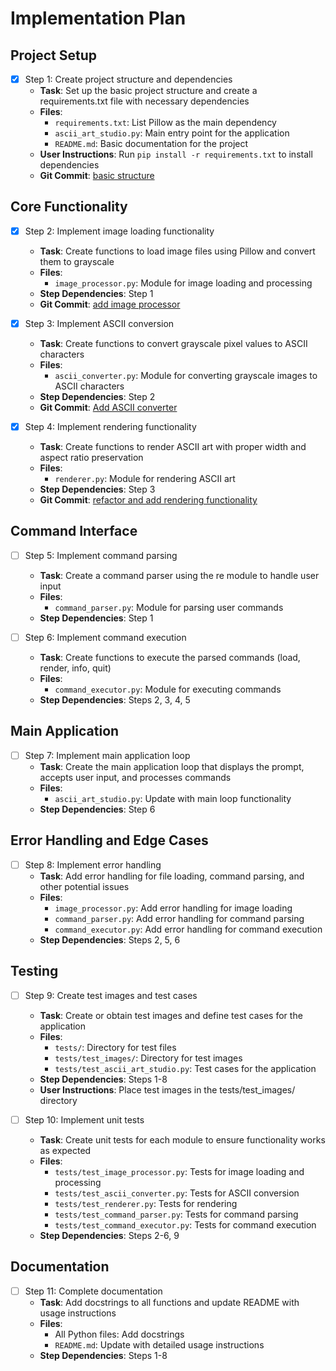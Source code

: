 # Implementation Plan

## Project Setup
- [x] Step 1: Create project structure and dependencies
  - **Task**: Set up the basic project structure and create a requirements.txt file with necessary dependencies
  - **Files**:
    - `requirements.txt`: List Pillow as the main dependency
    - `ascii_art_studio.py`: Main entry point for the application
    - `README.md`: Basic documentation for the project
  - **User Instructions**: Run `pip install -r requirements.txt` to install dependencies
  - **Git Commit**: [basic structure](1b3146a3d1c6af70b0f8a256941dd25249cb4499)

## Core Functionality
- [x] Step 2: Implement image loading functionality
  - **Task**: Create functions to load image files using Pillow and convert them to grayscale
  - **Files**:
    - `image_processor.py`: Module for image loading and processing
  - **Step Dependencies**: Step 1
  - **Git Commit**: [add image processor](33ca40110dee9c1ce81c3c20cc3a26f7acf3b942)
  
- [x] Step 3: Implement ASCII conversion
  - **Task**: Create functions to convert grayscale pixel values to ASCII characters
  - **Files**:
    - `ascii_converter.py`: Module for converting grayscale images to ASCII characters
  - **Step Dependencies**: Step 2
  - **Git Commit**: [Add ASCII converter](e55516163a4c31ce151fdd032747f96caedc112d)

- [x] Step 4: Implement rendering functionality
  - **Task**: Create functions to render ASCII art with proper width and aspect ratio preservation
  - **Files**:
    - `renderer.py`: Module for rendering ASCII art
  - **Step Dependencies**: Step 3
  - **Git Commit**: [refactor and add rendering functionality](34c11f551925705b087d22ca37ea4918b48bc4e8)

## Command Interface
- [ ] Step 5: Implement command parsing
  - **Task**: Create a command parser using the re module to handle user input
  - **Files**:
    - `command_parser.py`: Module for parsing user commands
  - **Step Dependencies**: Step 1

- [ ] Step 6: Implement command execution
  - **Task**: Create functions to execute the parsed commands (load, render, info, quit)
  - **Files**:
    - `command_executor.py`: Module for executing commands
  - **Step Dependencies**: Steps 2, 3, 4, 5

## Main Application
- [ ] Step 7: Implement main application loop
  - **Task**: Create the main application loop that displays the prompt, accepts user input, and processes commands
  - **Files**:
    - `ascii_art_studio.py`: Update with main loop functionality
  - **Step Dependencies**: Step 6

## Error Handling and Edge Cases
- [ ] Step 8: Implement error handling
  - **Task**: Add error handling for file loading, command parsing, and other potential issues
  - **Files**:
    - `image_processor.py`: Add error handling for image loading
    - `command_parser.py`: Add error handling for command parsing
    - `command_executor.py`: Add error handling for command execution
  - **Step Dependencies**: Steps 2, 5, 6

## Testing
- [ ] Step 9: Create test images and test cases
  - **Task**: Create or obtain test images and define test cases for the application
  - **Files**:
    - `tests/`: Directory for test files
    - `tests/test_images/`: Directory for test images
    - `tests/test_ascii_art_studio.py`: Test cases for the application
  - **Step Dependencies**: Steps 1-8
  - **User Instructions**: Place test images in the tests/test_images/ directory

- [ ] Step 10: Implement unit tests
  - **Task**: Create unit tests for each module to ensure functionality works as expected
  - **Files**:
    - `tests/test_image_processor.py`: Tests for image loading and processing
    - `tests/test_ascii_converter.py`: Tests for ASCII conversion
    - `tests/test_renderer.py`: Tests for rendering
    - `tests/test_command_parser.py`: Tests for command parsing
    - `tests/test_command_executor.py`: Tests for command execution
  - **Step Dependencies**: Steps 2-6, 9

## Documentation
- [ ] Step 11: Complete documentation
  - **Task**: Add docstrings to all functions and update README with usage instructions
  - **Files**:
    - All Python files: Add docstrings
    - `README.md`: Update with detailed usage instructions
  - **Step Dependencies**: Steps 1-8
